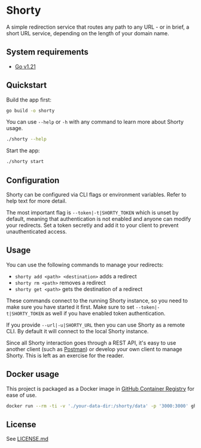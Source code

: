 # Shorty

A simple redirection service that routes any path to any URL - or in brief, a short URL service, depending on the length of your domain name.

## System requirements

- [Go v1.21](https://go.dev/dl/)

## Quickstart

Build the app first:

```sh
go build -o shorty
```

You can use `--help` or `-h` with any command to learn more about Shorty usage.

```sh
./shorty --help
```

Start the app:

```sh
./shorty start
```

## Configuration

Shorty can be configured via CLI flags or environment variables. Refer to help text for more detail.

The most important flag is `--token|-t|SHORTY_TOKEN` which is unset by default, meaning that authentication is not enabled and anyone can modify your redirects. Set a token secretly and add it to your client to prevent unauthenticated access.

## Usage

You can use the following commands to manage your redirects:

- `shorty add <path> <destination>` adds a redirect
- `shorty rm <path>` removes a redirect
- `shorty get <path>` gets the destination of a redirect

These commands connect to the running Shorty instance, so you need to make sure you have started it first. Make sure to set `--token|-t|SHORTY_TOKEN` as well if you have enabled token authentication.

If you provide `--url|-u|SHORTY_URL` then you can use Shorty as a remote CLI. By default it will connect to the local Shorty instance.

Since all Shorty interaction goes through a REST API, it's easy to use another client (such as [Postman](https://www.postman.com/)) or develop your own client to manage Shorty. This is left as an exercise for the reader.

## Docker usage

This project is packaged as a Docker image in [GitHub Container Registry](https://github.com/annybs/shorty/pkgs/container/shorty) for ease of use.

```sh
docker run --rm -ti -v './your-data-dir:/shorty/data' -p '3000:3000' ghcr.io/annybs/shorty:develop
```

## License

See [LICENSE.md](./LICENSE.md)
